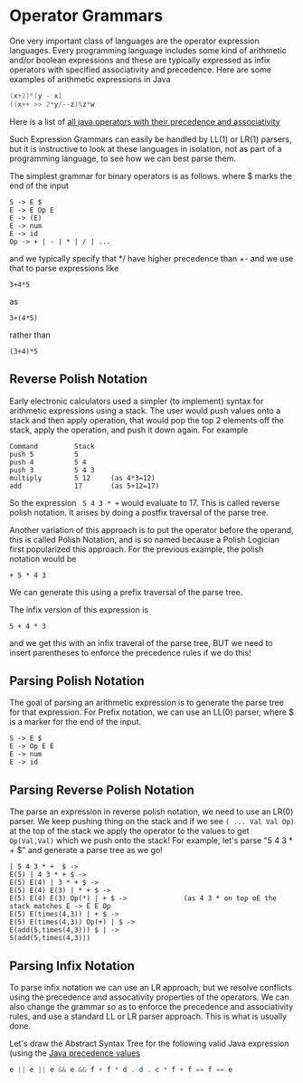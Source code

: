 # Operator Grammars

One very important class of languages are the operator expression languages.
Every programming language includes some kind of arithmetic and/or boolean expressions
and these are typically expressed as infix operators with specified associativity and precedence.
Here are some examples of arithmetic expressions in Java
``` java
(x+2)*(y - x)
((x++ >> 2*y/--z)%z*w
```
Here is a list of [all java operators with their precedence and associativity](https://introcs.cs.princeton.edu/java/11precedence/)

Such Expression Grammars can easily be handled by LL(1) or LR(1) parsers, but it is instructive to look
at these languages in isolation, not as part of a programming language, to see how we can best parse them.

The simplest grammar for binary operators is as follows. where \$ marks the end of the input
```
S -> E $
E -> E Op E
E -> (E)
E -> num 
E -> id
Op -> + | - | * | / | ...
```
and we typically specify that */ have higher precedence than +- and we use that to parse expressions like
```
3+4*5
```
as 
```
3+(4*5)
```
rather than
```
(3+4)*5
```

## Reverse Polish Notation
Early electronic calculators used a simpler (to implement) syntax for arithmetic expressions using a stack.
The user would push values onto a stack and then apply operation, that would pop the top 2 elements off the stack,
apply the operation, and push it down again.  For example
```
Command         Stack
push 5          5
push 4          5 4
push 3          5 4 3
multiply        5 12     (as 4*3=12)
add             17       (as 5+12=17)
```
So the expression ``` 5 4 3 * +``` would evaluate to 17. This is called reverse polish notation. It arises by doing a postfix traversal
of the parse tree.

Another variation of this approach is to put the operator before the operand, this is called Polish Notation, 
and is so named because a Polish Logician first popularized this approach. For the previous example, the polish notation would be
```
+ 5 * 4 3
```
We can generate this using a prefix traversal of the parse tree.

The infix version of this expression is
```
5 + 4 * 3
```
and we get this with an infix traveral of the parse tree, BUT we need to insert parentheses to enforce the precedence rules if we do this!

## Parsing Polish Notation
The goal of parsing an arithmetic expression is to generate the parse tree for that expression.
For Prefix notation, we can use an LL(0) parser, where \$ is a marker for the end of the input.
```
S -> E $
E -> Op E E
E -> num
E -> id
```

## Parsing Reverse Polish Notation
The parse an expression in reverse polish notation, we need to use an LR(0) parser.
We keep pushing thing on the stack and if we see ```( ... Val Val Op)``` at the top of the stack
we apply the operator to the values to get ```Op(Val,Val)``` which we push onto the stack!
For example, let's parse "5 4 3 * + $" and generate a parse tree as we go!

```
| 5 4 3 * +  $ ->
E(5) | 4 3 * + $ ->
E(5) E(4) | 3 * + $ ->
E(5) E(4) E(3) | * + $ ->
E(5) E(4) E(3) Op(*) | + $ ->              (as 4 3 * on top oE the stack matches E -> E E Op
E(5) E(times(4,3)) | + $ ->
E(5) E(times(4,3)) Op(+) | $ ->
E(add(5,times(4,3))) $ | ->
S(add(5,times(4,3)))
```

## Parsing Infix Notation
To parse infix notation we can use an LR approach, but we resolve conflicts using the precedence and assocativity properties of the operators.
We can also change the grammar so as to enforce the precedence and associativity rules, and use a standard LL or LR parser approach. This is
what is usually done.

Let's draw the Abstract Syntax Tree for the following valid Java expression (using the [Java precedence values](https://introcs.cs.princeton.edu/java/11precedence/)

``` java
e || e || e && e && f + f * d . d . c * f + f == f == e
```










